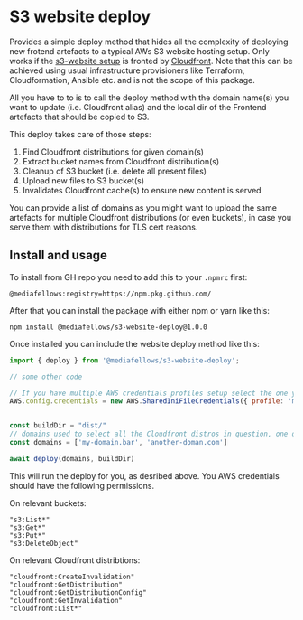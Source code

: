# S3 website deploy

Provides a simple deploy method that hides all the complexity of deploying new frotend artefacts to a typical AWs S3 website hosting setup.
Only works if the [s3-website setup](https://docs.aws.amazon.com/AmazonS3/latest/userguide/HostingWebsiteOnS3Setup.html) is fronted by [Cloudfront](https://repost.aws/knowledge-center/cloudfront-serve-static-website).
Note that this can be achieved using usual infrastructure provisioners like Terraform, Cloudformation, Ansible etc. and is not the scope of this package.

All you have to to is to call the deploy method with the domain name(s) you want to update (i.e. Cloudfront alias) and the local dir of the Frontend
artefacts that should be copied to S3.

This deploy takes care of those steps:
1. Find Cloudfront distributions for given domain(s)
2. Extract bucket names from Cloudfront distribution(s)
3. Cleanup of S3 bucket (i.e. delete all present files)
4. Upload new files to S3 bucket(s)
5. Invalidates Cloudfront cache(s) to ensure new content is served

You can provide a list of domains as you might want to upload the same artefacts for multiple Cloudfront distributions (or even buckets), in case you serve them with distributions for TLS cert reasons.

## Install and usage

To install from GH repo you need to add this to your `.npmrc` first:
```
@mediafellows:registry=https://npm.pkg.github.com/
```

After that you can install the package with either npm or yarn like this:
```
npm install @mediafellows/s3-website-deploy@1.0.0
```

Once installed you can include the website deploy method like this:

```javascript
import { deploy } from '@mediafellows/s3-website-deploy';

// some other code

// If you have multiple AWS credentials profiles setup select the one you want like this:
AWS.config.credentials = new AWS.SharedIniFileCredentials({ profile: 'my_credenials_profile' });


const buildDir = "dist/"
// domains used to select all the Cloudfront distros in question, one domain per CF distro is enough to select them
const domains = ['my-domain.bar', 'another-doman.com']

await deploy(domains, buildDir)
```

This will run the deploy for you, as desribed above. You AWS credentials should have the following permissions.

On relevant buckets:
```
"s3:List*"
"s3:Get*"
"s3:Put*"
"s3:DeleteObject"
```

On relevant Cloudfront distribtions:
```
"cloudfront:CreateInvalidation"
"cloudfront:GetDistribution"
"cloudfront:GetDistributionConfig"
"cloudfront:GetInvalidation"
"cloudfront:List*"
```
